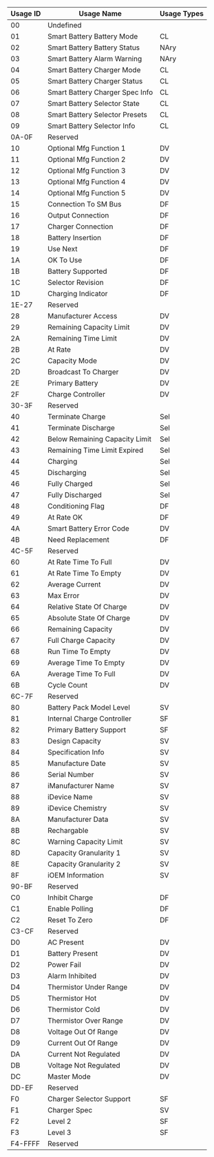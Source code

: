 | Usage ID | Usage Name                          | Usage Types |
|----------|-------------------------------------|-------------|
| 00       | Undefined                           |             |
| 01       | Smart  Battery  Battery  Mode       | CL          |
| 02       | Smart  Battery  Battery  Status     | NAry        |
| 03       | Smart  Battery  Alarm  Warning      | NAry        |
| 04       | Smart  Battery  Charger  Mode       | CL          |
| 05       | Smart  Battery  Charger  Status     | CL          |
| 06       | Smart  Battery  Charger  Spec  Info | CL          |
| 07       | Smart  Battery  Selector  State     | CL          |
| 08       | Smart  Battery  Selector  Presets   | CL          |
| 09       | Smart  Battery  Selector  Info      | CL          |
| 0A-0F    | Reserved                            |             |
| 10       | Optional Mfg Function 1             | DV          |
| 11       | Optional Mfg Function 2             | DV          |
| 12       | Optional Mfg Function 3             | DV          |
| 13       | Optional Mfg Function 4             | DV          |
| 14       | Optional Mfg Function 5             | DV          |
| 15       | Connection To SM Bus                | DF          |
| 16       | Output Connection                   | DF          |
| 17       | Charger Connection                  | DF          |
| 18       | Battery Insertion                   | DF          |
| 19       | Use Next                            | DF          |
| 1A       | OK To Use                           | DF          |
| 1B       | Battery Supported                   | DF          |
| 1C       | Selector Revision                   | DF          |
| 1D       | Charging Indicator                  | DF          |
| 1E-27    | Reserved                            |             |
| 28       | Manufacturer Access                 | DV          |
| 29       | Remaining Capacity Limit            | DV          |
| 2A       | Remaining Time Limit                | DV          |
| 2B       | At Rate                             | DV          |
| 2C       | Capacity Mode                       | DV          |
| 2D       | Broadcast To Charger                | DV          |
| 2E       | Primary Battery                     | DV          |
| 2F       | Charge Controller                   | DV          |
| 30-3F    | Reserved                            |             |
| 40       | Terminate Charge                    | Sel         |
| 41       | Terminate Discharge                 | Sel         |
| 42       | Below Remaining Capacity Limit      | Sel         |
| 43       | Remaining Time Limit Expired        | Sel         |
| 44       | Charging                            | Sel         |
| 45       | Discharging                         | Sel         |
| 46       | Fully Charged                       | Sel         |
| 47       | Fully Discharged                    | Sel         |
| 48       | Conditioning Flag                   | DF          |
| 49       | At Rate OK                          | DF          |
| 4A       | Smart Battery Error Code            | DV          |
| 4B       | Need Replacement                    | DF          |
| 4C-5F    | Reserved                            |             |
| 60       | At Rate Time To Full                | DV          |
| 61       | At Rate Time To Empty               | DV          |
| 62       | Average Current                     | DV          |
| 63       | Max Error                           | DV          |
| 64       | Relative State Of Charge            | DV          |
| 65       | Absolute State Of Charge            | DV          |
| 66       | Remaining Capacity                  | DV          |
| 67       | Full Charge Capacity                | DV          |
| 68       | Run Time To Empty                   | DV          |
| 69       | Average Time To Empty               | DV          |
| 6A       | Average Time To Full                | DV          |
| 6B       | Cycle Count                         | DV          |
| 6C-7F    | Reserved                            |             |
| 80       | Battery Pack Model Level            | SV          |
| 81       | Internal Charge Controller          | SF          |
| 82       | Primary Battery Support             | SF          |
| 83       | Design Capacity                     | SV          |
| 84       | Specification Info                  | SV          |
| 85       | Manufacture Date                    | SV          |
| 86       | Serial Number                       | SV          |
| 87       | iManufacturer Name                  | SV          |
| 88       | iDevice Name                        | SV          |
| 89       | iDevice Chemistry                   | SV          |
| 8A       | Manufacturer Data                   | SV          |
| 8B       | Rechargable                         | SV          |
| 8C       | Warning Capacity Limit              | SV          |
| 8D       | Capacity Granularity 1              | SV          |
| 8E       | Capacity Granularity 2              | SV          |
| 8F       | iOEM Information                    | SV          |
| 90-BF    | Reserved                            |             |
| C0       | Inhibit Charge                      | DF          |
| C1       | Enable Polling                      | DF          |
| C2       | Reset To Zero                       | DF          |
| C3-CF    | Reserved                            |             |
| D0       | AC Present                          | DV          |
| D1       | Battery Present                     | DV          |
| D2       | Power Fail                          | DV          |
| D3       | Alarm Inhibited                     | DV          |
| D4       | Thermistor Under Range              | DV          |
| D5       | Thermistor Hot                      | DV          |
| D6       | Thermistor Cold                     | DV          |
| D7       | Thermistor Over Range               | DV          |
| D8       | Voltage Out Of Range                | DV          |
| D9       | Current Out Of Range                | DV          |
| DA       | Current Not Regulated               | DV          |
| DB       | Voltage Not Regulated               | DV          |
| DC       | Master Mode                         | DV          |
| DD-EF    | Reserved                            |             |
| F0       | Charger Selector Support            | SF          |
| F1       | Charger Spec                        | SV          |
| F2       | Level 2                             | SF          |
| F3       | Level 3                             | SF          |
| F4-FFFF  | Reserved                            |             |
